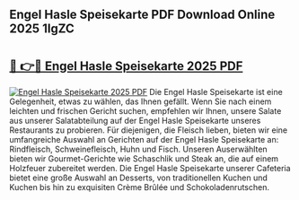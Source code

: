 ## Engel Hasle Speisekarte PDF Download Online 2025 1IgZC

# <h2><a href="http://gcbnaw.nevu.top/?p=Engel+Hasle+Speisekarte">🔗 👉🔴 Engel Hasle Speisekarte 2025 PDF</a></h2>

[![Engel Hasle Speisekarte 2025 PDF](https://i.imgur.com/dBaPXMq.png)](http://gcbnaw.nevu.top/?p=Engel+Hasle+Speisekarte)
Die Engel Hasle Speisekarte ist eine Gelegenheit, etwas zu wählen, das Ihnen gefällt. Wenn Sie nach einem leichten und frischen Gericht suchen, empfehlen wir Ihnen, unsere Salate aus unserer Salatabteilung auf der Engel Hasle Speisekarte unseres Restaurants zu probieren. Für diejenigen, die Fleisch lieben, bieten wir eine umfangreiche Auswahl an Gerichten auf der Engel Hasle Speisekarte an: Rindfleisch, Schweinefleisch, Huhn und Fisch. Unseren Auserwählten bieten wir Gourmet-Gerichte wie Schaschlik und Steak an, die auf einem Holzfeuer zubereitet werden. Die Engel Hasle Speisekarte unserer Cafeteria bietet eine große Auswahl an Desserts, von traditionellen Kuchen und Kuchen bis hin zu exquisiten Crème Brûlée und Schokoladenrutschen.

